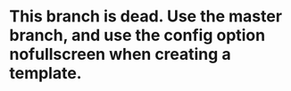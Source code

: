 # This branch is dead. Use the master branch, and use the config option nofullscreen when creating a template.